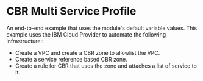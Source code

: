 # CBR Multi Service Profile

An end-to-end example that uses the module's default variable values. This example uses the IBM Cloud Provider to automate the following infrastructure::

 - Create a VPC and create a CBR zone to allowlist the VPC.
 - Create a service reference based CBR zone.
 - Create a rule for CBR that uses the zone and attaches a list of service to it.

